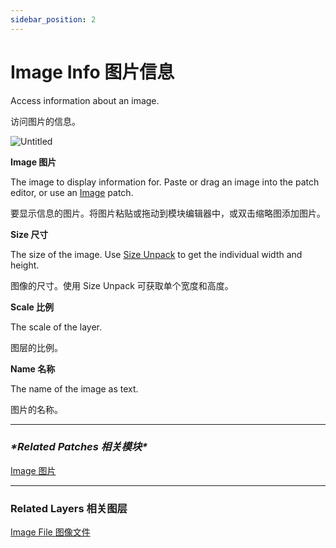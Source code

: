 ```yaml
---
sidebar_position: 2
---
```


# Image Info 图片信息

Access information about an image.

访问图片的信息。

![Untitled](https://s3.us-west-2.amazonaws.com/secure.notion-static.com/b4cbc7f9-654a-411c-9f88-03069852ade5/Untitled.png?X-Amz-Algorithm=AWS4-HMAC-SHA256&X-Amz-Content-Sha256=UNSIGNED-PAYLOAD&X-Amz-Credential=AKIAT73L2G45EIPT3X45%2F20220602%2Fus-west-2%2Fs3%2Faws4_request&X-Amz-Date=20220602T181215Z&X-Amz-Expires=86400&X-Amz-Signature=422544851cb1203f099e7c44b1059a872f5c0209e45bb5750c27d08c1433f9f9&X-Amz-SignedHeaders=host&response-content-disposition=filename%20%3D%22Untitled.png%22&x-id=GetObject)

**Image  图片**

The image to display information for. Paste or drag an image into the patch editor, or use an [Image](https://www.notion.so/Image-826d9097aca041e8a8aa1a102e87b9d8) patch.

要显示信息的图片。将图片粘贴或拖动到模块编辑器中，或双击缩略图添加图片。

**Size 尺寸**

The size of the image. Use [Size Unpack](https://www.notion.so/Point-Unpack-2b4874a049d34f898bc64c27879e191e) to get the individual width and height.

图像的尺寸。使用 Size Unpack 可获取单个宽度和高度。

**Scale 比例**

The scale of the layer.

图层的比例。

**Name 名称**

The name of the image as text.

图片的名称。

------

### ***\*Related Patches 相关模块\****

[Image 图片](https://www.notion.so/Image-826d9097aca041e8a8aa1a102e87b9d8)

------

### Related Layers 相关图层

[Image File 图像文件](https://www.notion.so/Image-File-a86eff7ee4704c31b00057723d0e659f)

